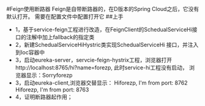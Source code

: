 #Feign使用断路器
Feign是自带断路器的，在D版本的Spring Cloud之后，它没有默认打开。
需要在配置文件中配置打开它
##上手
* 1，基于service-feign工程进行改造，在FeignClient的SchedualServiceHi接口的注解中加上fallback的指定类
* 2，新建SchedualServiceHiHystric类实现SchedualServiceHi 接口，并注入到Ioc容器中
* 3，启动eureka-server，servcie-feign-hystrix工程，浏览器打开http://localhost:8765/hi?name=forezp,
            此时service-hi工程没有启动，
            浏览器显示：Sorryforezp
* 3，启动eureka-client,浏览器交替显示：
            Hiforezp, I'm from port: 8762
            Hiforezp, I'm from port: 8763
* 4，证明断路器起作用；